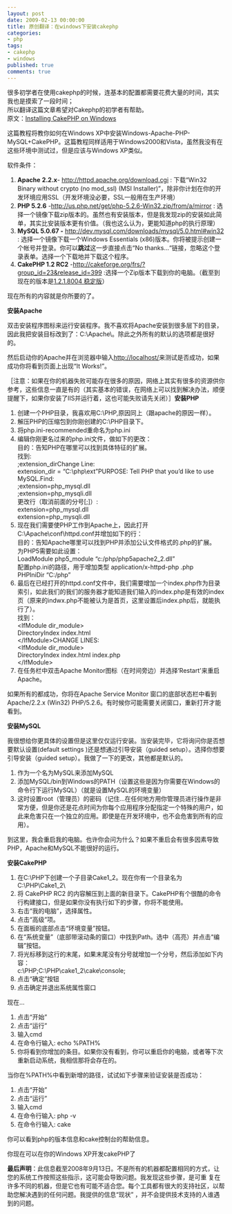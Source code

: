 ```yaml
---
layout: post
date: 2009-02-13 00:00:00
title: 原创翻译：在windows下安装cakephp
categories:
- php
tags:
- cakephp
- windows
published: true
comments: true
---
```

<p>很多初学者在使用cakephp的时候，连基本的配置都需要花费大量的时间，其实我也是摸索了一段时间；<br />
所以翻译这篇文章希望对Cakephp的初学者有帮助。<br />
原文：<a href="http://www.keithmedlin.com/2008/09/installing-cakephp-on-windows/" target="_blank">Installing CakePHP on Windows</a>
<div id="content" /></p>

<p>这篇教程将教你如何在Windows XP中安装Windows-Apache-PHP-MySQL+CakePHP。这篇教程同样适用于Windows2000和Vista，虽然我没有在这些环境中测试过，但是应该与Windows XP类似。</p>

<p>软件条件：
<ol>
	<li><strong>Apache</strong> <strong>2.2.x</strong>- <a href="http://httpd.apache.org/download.cgi" target="_blank">http://httpd.apache.org/download.cgi</a> : 下载“Win32 Binary without crypto (no mod_ssl) (MSI Installer)”，除非你计划在你的开发环境应用SSL（开发环境没必要，SSL一般用在生产环境）</li>
	<li><strong>PHP 5.2.6</strong> -<a href="http://us.php.net/get/php-5.2.6-Win32.zip/from/a/mirror" target="_blank">http://us.php.net/get/php-5.2.6-Win32.zip/from/a/mirror</a> : 选择一个镜像下载zip版本的。虽然也有安装版本，但是我发现zip的安装如此简单，其实比安装版本更有价值。（我也这么认为，更能知道php的执行原理）</li>
	<li><strong>MySQL 5.0.67 -</strong> <a href="http://dev.mysql.com/downloads/mysql/5.0.html#win32" target="_blank">http://dev.mysql.com/downloads/mysql/5.0.html#win32</a> : 选择一个镜像下载一个Windows Essentials (x86)版本。你将被提示创建一个帐号并登录。你可以<strong>跳过</strong>这一步直接点击“No thanks…“链接，忽略这个登录表单。选择一个下载地并下载这个程序。</li>
	<li><strong>CakePHP 1.2 RC2</strong> -<a href="http://cakeforge.org/frs/?group_id=23&amp;release_id=399" target="_blank">http://cakeforge.org/frs/?group_id=23&amp;release_id=399</a> :选择一个Zip版本下载到你的电脑。（截至到现在的版本是<a href="http://bakery.cakephp.org/articles/view/release-1-2-1-8004" target="_blank">1.2.1.8004 稳定版</a>）</li>
</ol>
现在所有的内容就是你所要的了。
<div /></p>

<p><strong>安装Apache</strong></p>

<p>双击安装程序图标来运行安装程序。我不喜欢将Apache安装到很多层下的目录，因此我把安装目标改到了：C:\Apache\。除此之外所有的默认的选项都是很好的。</p>

<p>然后启动你的Apache并在浏览器中输入<a href="http://localhost/" target="_blank">http://localhost/</a>来测试是否成功，如果成功你将看到页面上出现“It Works!”。
<div>［注意：如果在你的机器失败可能存在很多的原因，网络上其实有很多的资源供你参考，这些信息一直是有的（其实基本的错误，在网络上可以找到解决办法，顺便提醒下，如果你安装了IIS并运行着，这也可能失败请先关闭）］<strong>安装PHP</strong>
<ol>
	<li>创建一个PHP目录，我喜欢用C:\PHP,原因同上（跟apache的原因一样）。</li>
	<li>解压PHP的压缩包到你刚创建的C:\PHP目录下。</li>
	<li>将php.ini-recommended重命名为php.ini</li>
	<li>编辑你刚更名过来的php.ini文件，做如下的更改：<br />
目的：告知PHP在哪里可以找到具体特征的扩展。<br />
找到:<br />
;extension_dirChange Line:<br />
extension_dir = “C:\php\ext”PURPOSE: Tell PHP that you’d like to use MySQL.Find:<br />
;extension=php_mysql.dll<br />
;extension=php_mysqli.dll<br />
更改行（取消前面的分号[;]）:<br />
extension=php_mysql.dll<br />
extension=php_mysqli.dll</li>
	<li>现在我们需要使PHP工作到Apache上，因此打开C:\Apache\conf\httpd.conf并增加如下的行：<br />
目的：告知Apache哪里可以找到PHP并添加公认文件格式的.php的扩展。<br />
为PHP5需要如此设置：<br />
LoadModule php5_module “c:/php/php5apache2_2.dll”<br />
配置php.ini的路径，用于增加类型 application/x-httpd-php .php<br />
PHPIniDir “C:/php”</li>
	<li>最后在已经打开的httpd.conf文件中，我们需要增加一个index.php作为目录索引，如此我们的我们的服务器才能知道我们输入的index.php是有效的index页（原来的indwx.php不能被认为是首页，这里设置后index.php后，就能执行了）。<br />
找到：<br />
&lt;IfModule dir_module&gt;<br />
DirectoryIndex index.html<br />
&lt;/IfModule&gt;CHANGE LINES:<br />
&lt;IfModule dir_module&gt;<br />
DirectoryIndex index.html index.php<br />
&lt;/IfModule&gt;</li>
	<li>在任务栏中双击Apache Monitor图标（在时间旁边）并选择‘Restart'来重启Apache。</li>
</ol>
如果所有的都成功，你将在Apache Service Monitor 窗口的底部状态栏中看到Apache/2.2.x (Win32) PHP/5.2.6。有时候你可能需要关闭窗口，重新打开才能看到。</div></p>

<p><strong>安装MySQL</strong></p>

<p>我很想给你更具体的设置但是这里仅仅运行安装。当安装完毕，它将询问你是否想要默认设置(default settings )还是想通过引导安装（guided setup）。选择你想要引导安装（guided setup）。我做了一下的更改，其他都是默认的。
<ol>
	<li>作为一个名为MySQL来添加MySQL</li>
	<li>添加MySQL/bin到Windows的PATH（设置这些是因为你需要在Windows的命令行下运行MySQL）（就是设置MySQL的环境变量）</li>
	<li>这时设置root（管理员）的密码（记住…在任何地方用你管理员进行操作是非常方便，但是你还是花点时间为你每个应用程序分配指定一个特殊的用户，如此来危害只在一个独立的应用。即使是在开发环境中，也不会危害到所有的应用）。</li>
</ol>
到这里，我会重启我的电脑。也许你会问为什么？如果不重启会有很多因素导致PHP，Apache和MySQL不能很好的运行。</p>

<p><strong>安装CakePHP</strong>
<ol>
	<li>在C:\PHP下创建一个子目录Cake1_2。现在你有一个目录名为C:\PHP\Cake1_2\</li>
	<li>将 CakePHP RC2 的内容解压到上面的新目录下。CakePHP有个很酷的命令行构建接口，但是如果你没有执行如下的步骤，你将不能使用。</li>
	<li>右击“我的电脑”，选择属性。</li>
	<li>点击“高级”项。</li>
	<li>在面板的底部点击“环境变量”按钮。</li>
	<li>在“系统变量”（底部带滚动条的窗口）中找到Path。选中（高亮）并点击“编辑”按钮。</li>
	<li>将光标移到这行的末尾，如果末尾没有分号就增加一个分号，然后添加如下内容：<br />
c:\PHP;C:\PHP\cake1_2\cake\console;</li>
	<li> 点击“确定”按钮</li>
	<li>点击确定并退出系统属性窗口</li>
</ol>
现在…
<ol>
	<li>点击“开始”</li>
	<li>点击“运行”</li>
	<li>输入cmd</li>
	<li>在命令行输入: echo %PATH%</li>
	<li>你将看到你增加的条目。如果你没有看到，你可以重启你的电脑，或者等下次重新启动系统，我相信那将会存在的。</li>
</ol>
当你在%PATH%中看到新增的路径，试试如下步骤来验证安装是否成功：
<ol>
	<li>点击“开始”</li>
	<li>点击“运行”</li>
	<li>输入cmd</li>
	<li>在命令行输入: php -v</li>
	<li>在命令行输入: cake</li>
</ol>
你可以看到php的版本信息和cake控制台的帮助信息。</p>

<p>你现在可以在你的Windows XP开发cakePHP了</p>

<p><strong>最后声明</strong>：此信息截至2008年9月13日。不是所有的机器都配置相同的方式，让您的系统工作按照这些指示，这可能会导致问题。我发现这些步骤，是可重 复在许多不同的机器，但是它也有可能不适合您。每个工具都有很大的支持社区，以帮助您解决遇到的任何问题。我提供的信息“现状” ，并不会提供技术支持的人谁遇到的问题。</p>
